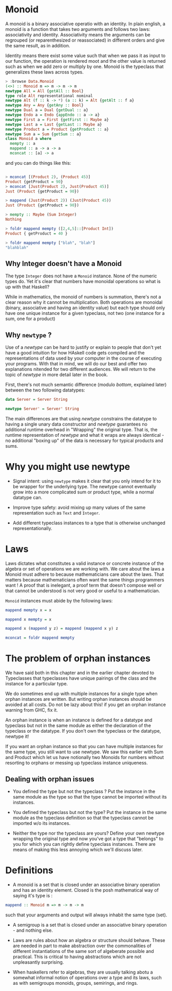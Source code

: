 # Monoid

A monoid is a binary associative operatio with an identity.
In plain english, a monoid is a function that takes two arguments
and follows two laws: associativity and identity. Associativity
means the arguments can be regrouped (or reparenthesized or reassociated)
in different orders and give the same result, as in addition.

Identity means there exist some value such that when we pass it as input to 
our function, the operation is rendered moot and the other value is returned
such as when we add zero or multiply by one. Monoid is the typeclass that
generalizes these laws across types.

```haskell
> :browse Data.Monoid
(<>) :: Monoid m => m -> m -> m
newtype All = All {getAll :: Bool}
type role Alt representational nominal
newtype Alt (f :: k -> *) (a :: k) = Alt {getAlt :: f a}
newtype Any = Any {getAny :: Bool}
newtype Dual a = Dual {getDual :: a}
newtype Endo a = Endo {appEndo :: a -> a}
newtype First a = First {getFirst :: Maybe a}
newtype Last a = Last {getLast :: Maybe a}
newtype Product a = Product {getProduct :: a}
newtype Sum a = Sum {getSum :: a}
class Monoid a where
  mempty :: a
  mappend :: a -> a -> a
  mconcat :: [a] -> a
```

and you can do things like this:

```haskell

> mconcat [(Product 2), (Product 45)]
Product {getProduct = 90}
> mconcat [Just(Product 2), Just(Product 45)]
Just (Product {getProduct = 90})

> mappend (Just(Product 2)) (Just(Product 45))
Just (Product {getProduct = 90})

> mempty :: Maybe (Sum Integer)
Nothing

> foldr mappend mempty ([2,4,5]::[Product Int])
Product { getProduct = 40 }

> foldr mappend mempty ["blah", "blah"]
"blahblah"

```

## Why Integer doesn't have a Monoid

The type `Integer` does not have a `Monoid` instance. None of the
numeric types do. Yet it's clear that numbers have monoidal operations 
so what is up with that Haskell?


While in mathematics, the monoid of numbers is summation, there's
 not a clear reason why it cannot be multiplication. Both operations
are monoidal (binary, associative and having an identity value) but 
each type should only have one unique instance for a given typeclass, not 
two (one instance for a sum, one for a product)

## Why `newtype` ?

Use of a _newtype_ can be hard to justify or explain to people that don't 
yet have a good intuition for how HAskell code gets compiled and the
representations of data used by your computer in the course of executing 
your programs. With that in mind, we will do our best and offer two explanations
nitended for two different audiences. We will return to the topic of _newtype_
in more detail later in the book.

First, there's not much semantic difference (modulo _bottom_, explained later)
between the two following datatypes:
```haskell
data Server = Server String

newtype Server' = Server' String
```

The main differences are that using _newtype_ constrains the datatype
to having a single unary data constructor and _newtype_ guarantees no
additional runtime overhead in "Wrapping" the original type. That is, 
the runtime representation of _newtype_ and what it wraps are always 
identical - no additional "boxing up" of the data is necessary for
typical products and sums.


# Why you might use newtype

- Signal intent: using `newtype` makes it clear that you only intend for
  it to be wrapper for the underlying type. The newtype cannot eventually
  grow into a more complicated sum or product type, while a normal
  datatype can.

- Improve type safety: avoid mixing up many values of the same representation
  such as `Text` and `Integer`.

- Add different typeclass instances to a type that is otherwise
  unchanged representationally.

# Laws 

Laws dictates what constitutes a valid instance or concrete instance of 
the algebra or set of operations we are working with. We care about the laws a 
Monoid must adhere to because mathematicians care about the laws. That matters
because mathematicians often want the same things programmers
want ! A proof that is inelegant, a proof term that doesn't compose well
or that cannot be understood is not very good or useful to a mathematician.

`Monoid` instances must abide by the following laws:

```haskell
mappend mempty x = x

mappend x mempty = x

mappend x (mappend y z) = mappend (mappend x y) z

mconcat = foldr mappend mempty
```

# The problem of orphan instances

We have said both in this chapter and in the earlier chapter devoted
to Typeclasses that typeclasses have unique pairings of the class and the
instance for a particular type.

We do sometimes end up with multiple instances for a single type when
orphan instances are written. But writing orphan instances should be avoided 
at all costs. Do not be lazy about this! if you get an orphan instance warning 
from GHC, fix it.

An orphan instance is when an instance is defined for a datatype and typeclass
but not in the same module as either the declaration of the typeclass
or the datatype. If you don't own the typeclass or the datatype, newtype it!

If you want an orphan instance so that you can have multiple instances for
the same type, you still want to use newtype. We saw this earlier with Sum
and Product which let us have notionally two Monoids for numbers without 
resorting to orphans or messing up typeclass instance uniqueness.

## Dealing with orphan issues

- You defined the type but not the typeclass ? Put the instance in the 
  same module as the type so that the type cannot be imported without 
  its instances.

- You defined the typeclass but not the type? Put the instance in the 
  same module as the typeclass definition so that the typeclass cannot
  be imported w/o its instances.

- Neither the type nor the typeclass are yours? Define your own newtype
  wrapping the original type and now you've got a type that
  "belongs" to you for which you can rightly define typeclass instances. 
  There are means of making this less annoying which we'll discuss later.

# Definitions

+ A monoid is a set that is closed under an associative binary operation
  and has an identity element. Closed is the posh mathematical way of saying it's
  type is :
```haskell
mappend :: Monoid m => m -> m -> m
```
such that your arguments and output will always inhabit the same type (set).

+ A semigroup is a set that is closed under an associative binary operation - and 
  nothing else.

+ Laws are rules about how an algebra or structure should behave. These are needed 
  in part to make abstraction over the commonalities of different instantiations of 
  the same sort of algeberate possible and practical. This is critical to having 
  abstractions which are not unpleasantly surprising.

+ When haskellers refer to algebras, they are usually talking abotu a somewhat
  informal notion of operations over a type and its laws, such as with semigroups
  monoids, groups, semirings, and rings.




